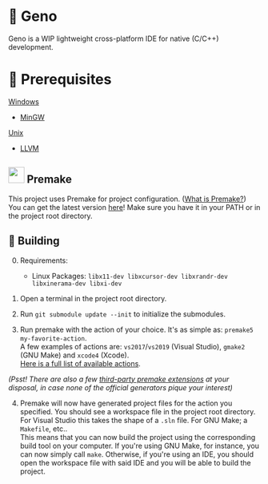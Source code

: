 # 🧬 Geno
Geno is a WIP lightweight cross-platform IDE for native (C/C++) development.

# 🍴 Prerequisites

<u>Windows</u>

* [MinGW](https://sourceforge.net/projects/mingw-w64/files/Toolchains%20targetting%20Win64/Personal%20Builds/mingw-builds/)

<u>Unix</u>

* [LLVM](https://releases.llvm.org/download.html)

## <img src="https://premake.github.io/premake-logo.png" width=32 /> Premake
This project uses Premake for project configuration. ([What is Premake?](https://github.com/premake/premake-core/wiki/What-Is-Premake))</br>
You can get the latest version [here](https://premake.github.io/download)! Make sure you have it in your PATH or in the project root directory.

## 🔧 Building

0. Requirements:   
   * Linux Packages: `libx11-dev libxcursor-dev libxrandr-dev libxinerama-dev libxi-dev`

1. Open a terminal in the project root directory.

2. Run `git submodule update --init` to initialize the submodules.

3. Run premake with the action of your choice. It's as simple as: `premake5 my-favorite-action`.</br>
  A few examples of actions are: `vs2017`/`vs2019` (Visual Studio), `gmake2` (GNU Make) and `xcode4` (Xcode).</br>
   [Here is a full list of available actions](https://github.com/premake/premake-core/wiki/Using-Premake).

  *(Psst! There are also a few [third-party premake extensions](https://github.com/premake/premake-core/wiki/Modules#third-party-modules) at your disposal, in case none of the official generators pique your interest)*

4. Premake will now have generated project files for the action you specified. You should see a workspace file in the project root directory. For Visual Studio this takes the shape of a `.sln` file. For GNU Make; a `Makefile`, etc..</br>
  This means that you can now build the project using the corresponding build tool on your computer. If you're using GNU Make, for instance, you can now simply call `make`. Otherwise, if you're using an IDE, you should open the workspace file with said IDE and you will be able to build the project.
